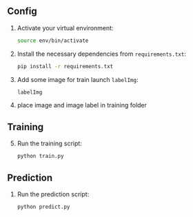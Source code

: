 ## Config

1. Activate your virtual environment:

   ```bash
   source env/bin/activate
   ```

2. Install the necessary dependencies from `requirements.txt`:

   ```bash
   pip install -r requirements.txt
   ```

3. Add some image for train launch `labelImg`:
   ```bash
   labelImg
   ```
4. place image and image label in training folder

## Training

5. Run the training script:

   ```bash
   python train.py
   ```

## Prediction

1. Run the prediction script:
   ```bash
   python predict.py
   ```
